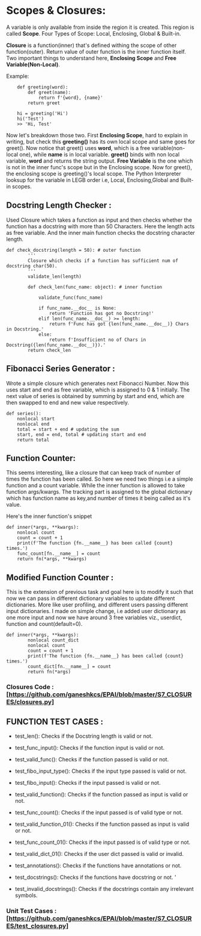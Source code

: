 # Scopes & Closures:

A variable is only available from inside the region it is created. This region is called **Scope**. Four Types of Scope: Local, Enclosing, Global & Built-in. 

**Closure** is a function(inner) that's defined withing the scope of other function(outer). Return value of outer function is the inner function itself.
Two important things to understand here, **Enclosing Scope** and **Free Variable(Non-Local)**.

Example:

        def greeting(word):
            def greet(name):
                return f'{word}, {name}'
            return greet

        hi = greeting('Hi')
        hi('Test')
        >> 'Hi, Test'

Now let's breakdown those two. First **Enclosing Scope**, hard to explain in writing, but check this **greeting()** has its own local scope and same goes for greet(). Now notice that greet() uses **word**, which is a free variable(non-local one), while **name** is in local variable. **greet()** binds with non local variable, **word** and returns the string output. **Free Variable** is the one which is not in the inner func's scope but in the Enclosing scope. Now for greet(), the enclosing scope is greeting()'s local scope. The Python Interpreter looksup for the variable in LEGB order i.e, Local, Enclosing,Global and Built-in scopes.

## Docstring Length Checker :

Used Closure which takes a function as input and then checks whether the function has a docstring with more than 50 Characters. Here the length acts as free variable. And the inner main function checks the docstring character length. 


    def check_docstring(length = 50): # outer function
            '''
            Closure which checks if a function has sufficient num of docstring char(50).
            '''
            validate_len(length)

            def check_len(func_name: object): # inner function
            
                validate_func(func_name)
            
                if func_name.__doc__ is None:
                    return 'Function has got no Docstring!'
                elif len(func_name.__doc__) >= length:
                    return f'Func has got {len(func_name.__doc__)} Chars in Docstring.'
                else:
                    return f'Insufficient no of Chars in Docstring({len(func_name.__doc__)}).'
            return check_len

## Fibonacci Series Generator :
Wrote a simple closure which generates next Fibonacci Number. Now this uses start and end as free variable, which is assigned to 0 & 1 initially. The next value of series is obtained by summing by start and end, which are then swapped to end and new value respectively.


	def series():
		nonlocal start
		nonlocal end
		total = start + end # updating the sum
		start, end = end, total # updating start and end
		return total

## Function Counter:

This seems interesting, like a closure that can keep track of number of times the function has been called. So here we need two things i.e a simple function and a count variable. While the inner function is allowed to take function args/kwargs. The tracking part is assigned to the global dictionary which has function name as key,and number of times it being called as it's value. 

Here's the inner function's snippet


	def inner(*args, **kwargs):	
		nonlocal count
		count = count + 1
		print(f'The function {fn.__name__} has been called {count} times.')
		func_count[fn.__name__] = count
		return fn(*args, **kwargs)



## Modified Function Counter :

This is the extension of previous task and goal here is to modify it such that now we can pass in different dictionary variables to update different dictionaries. More like user profiling, and different users passing different input dictionaries. I made on simple change, i.e added user dictionary as one more input and now we have around 3 free variables viz., userdict, function and count(default=0).

    def inner(*args, **kwargs):
            nonlocal count_dict
            nonlocal count
            count = count + 1
            print(f'The function {fn.__name__} has been called {count} times.')
            count_dict[fn.__name__] = count
            return fn(*args)

### Closures Code : [https://github.com/ganeshkcs/EPAI/blob/master/S7_CLOSURES/closures.py]


## FUNCTION TEST CASES :

* test_len(): Checks if the Docstring length is valid or not.

* test_func_input(): Checks if the function input is valid or not.

* test_valid_func(): Checks if the function passed is valid or not.

* test_fibo_input_type(): Checks if the input type passed is valid or not.

* test_fibo_input(): Checks if the input passed is valid or not.

* test_valid_function(): Checks if the function passed as input is valid or not. 

* test_func_count(): Checks if the input passed is of valid type or not. 

* test_valid_function_01(): Checks if the function passed as input is valid or not.

* test_func_count_01(): Checks if the input passed is of valid type or not. 

* test_valid_dict_01(): Checks if the user dict passed is valid or invalid.

* test_annotations(): Checks if the functions have annotations or not. 

* test_docstrings(): Checks if the functions have docstring or not. '

* test_invalid_docstrings(): Checks if the docstrings contain any irrelevant symbols. 

### Unit Test Cases : [https://github.com/ganeshkcs/EPAI/blob/master/S7_CLOSURES/test_closures.py]

